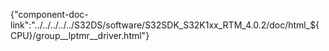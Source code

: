{"component-doc-link":"../../../../../S32DS/software/S32SDK_S32K1xx_RTM_4.0.2/doc/html_${CPU}/group__lptmr__driver.html"}
